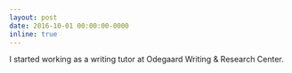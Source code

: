 ```yaml
---
layout: post
date: 2016-10-01 00:00:00-0000
inline: true
---
```


I started working as a writing tutor at Odegaard Writing & Research Center.
